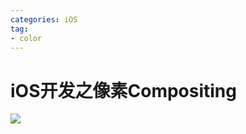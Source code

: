```yaml
---
categories: iOS
tag:  
- color  
---
```

# iOS开发之像素Compositing   
![](https://ww2.sinaimg.cn/large/006tNbRwly1fdhf0q5kjkj316c0wktdl.jpg)



